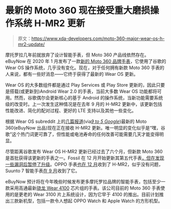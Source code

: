 # 最新的 Moto 360 现在接受重大磨损操作系统 H-MR2 更新

> 原文：<https://www.xda-developers.com/moto-360-major-wear-os-h-mr2-update/>

摩托罗拉几年前就放弃了设计智能手表，但 Moto 360 产品线依然存在。eBuyNow 在 2020 年 1 月发布了一款[新的 Moto 360 品牌手表](https://www.xda-developers.com/new-moto-360-not-from-motorola/)，它使用了谷歌的 Wear OS 操作系统，几乎没有变化。现在，对于任何拥有新款 Moto 360 手表的人来说，都有一些好消息——它终于获得了最新的 Wear OS 更新。

Wear OS 的大多数组件都是通过 Play Services 或 Play Store 更新的，因此只要是搭载(或更新到)Android Wear 2.0 的手表，当前大多数 Wear OS 功能都将可用。然而，谷歌偶尔会更新核心的基于 Android 的操作系统，当新功能需要系统级的改变时。上一次发生这种情况是在去年 9 月的 H-MR2 更新中，该更新包括性能改进、简化的配对过程、更好的 LTE 支持以及其他一些变化。

根据 Wear OS subreddit 上的[几篇报道](https://www.reddit.com/r/WearOS/comments/magjv2/moto_360_3rd_gen_updates_to_hmr2_after_6_months/)(via[*9 to 5 Google*](https://9to5google.com/2021/03/22/moto-360-wear-os-mr2-update/))最新的 Moto 360(eBuyNow 出品)现在正在接收 H-MR2 更新。唯一明显的变化似乎是“嘿，谷歌”这个热门词更可靠了，但性能或电池寿命的任何改善可能需要几天才能变得明显。

尽管距离谷歌发布 Wear OS H-MR2 更新已经过去了六个月，但新款 Moto 360 是首批获得该更新的手表之一。Fossil 在 12 月开始更新其第五代手表[，但在发现一些漏洞后](https://www.xda-developers.com/fossil-group-smartwatches-wear-os-h-mr2-update/)[暂停了升级](https://www.reddit.com/r/WearOS/comments/lzs1as/about_the_missing_fossil_gen_5_h_mr2_update/)。OPPO 手表[也在 12 月](https://9to5google.com/2020/12/14/oppo-watch-wear-os-h-mr2-update/)收到了 H-MR2，似乎没有问题，Suunto 7 智能手表[在 9 月](https://www.androidpolice.com/2020/09/09/suunto-7-smartwatch-is-first-to-receive-major-new-wear-os-update/)收到了它。

eBuyNow 预计将在今年晚些时候发布更多摩托罗拉品牌的智能手表，包括至少一款采用高通最新[骁龙 Wear 4100](https://www.xda-developers.com/qualcomm-snapdragon-4100-announcement-wear-os-smartwatches/) 芯片组的手表。该公司目前的 Moto 360 手表使用的是更老的 Wear 3100 片上系统设计，因为它早于 4100 的推出。目前计划推出三款新机型，包括一款令人想起 OPPO Watch 和 Apple Watch 的方形机型。